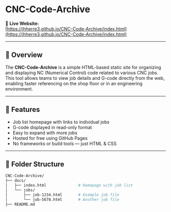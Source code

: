 # CNC-Code-Archive

🔗 **Live Website:**  
[https://jhherre3.github.io/CNC-Code-Archive/index.html](https://jhherre3.github.io/CNC-Code-Archive/index.html)

---

## 📘 Overview

The **CNC-Code-Archive** is a simple HTML-based static site for organizing and displaying NC (Numerical Control) code related to various CNC jobs. This tool allows teams to view job details and G-code directly from the web, enabling faster referencing on the shop floor or in an engineering environment.

---

## 🧭 Features

- Job list homepage with links to individual jobs
- G-code displayed in read-only format
- Easy to expand with more jobs
- Hosted for free using GitHub Pages
- No frameworks or build tools — just HTML & CSS

---

## 📁 Folder Structure

```bash
CNC-Code-Archive/
├── docs/
│   ├── index.html              # Homepage with job list
│   └── jobs/
│       ├── job-1234.html       # Example job file
│       └── job-5678.html       # Another job file
├── README.md
